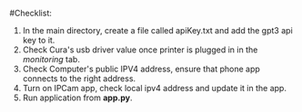 


#Checklist:
1. In the main directory, create a file called apiKey.txt and add the gpt3 api key to it.
2. Check Cura's usb driver value once printer is plugged in in the <i>monitoring</i> tab.
3. Check Computer's public IPV4 address, ensure that phone app connects to the right address.
4. Turn on IPCam app, check local ipv4 address and update it in the app.
5. Run application from <b>app.py</b>.